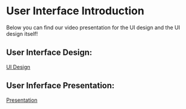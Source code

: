 # User Interface Introduction 

Below you can find our video presentation for the UI design and the UI design itself!

## **User Interface Design**: 
[UI Design](https://marvelapp.com/prototype/30b2jabg)

## **User Inferface Presentation**:
[Presentation](https://youtu.be/dKp60V98RJQ)
